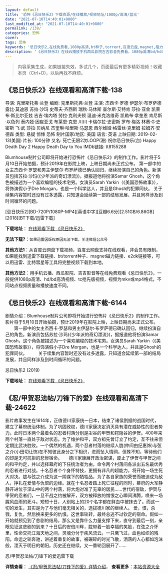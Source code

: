 ```yaml
---
layout: default
title: '恐怖《忌日快乐2》下载资源/在线播放/视频地址/1080p/高清/蓝光'
date: "2021-07-10T14:40:01+0800"
last_modified_at: "2021-07-10T14:40:01+0800"
permalink: /138/
categories: 恐怖
cover:
tags: 恐怖
keywords: '忌日快乐2,在线免费看,1080p高清,bt种子,torrent,百度云盘,magnet,磁力链,迅雷下载资源'
description: '《忌日快乐2》在线云播放手机西瓜影院吉吉影音免费看，1080p高清bd/hd未删减完整版和tc抢先枪版，mkv/mp4格式，附带bt/torrent种子、magnet/磁力链、百度云盘、网盘资源迅雷下载链接'
---
```


>内容采集生成，如果链接失效，多试几个，页面最后有更多精彩视频！收藏本页（Ctrl+D)，以后再找不麻烦。


## 《忌日快乐2》在线观看和高清下载-138

导演: 克里斯托弗·兰登 编剧: 克里斯托弗·兰登 主演: 杰西卡·罗德 伊瑟尔·布罗萨德 露比·莫迪恩 苏拉·沙玛 史蒂夫·齐西斯 瑞秋·马休斯 查尔斯·艾特肯 莎拉·亚金 凯莱布·斯比尔亚兹 吉吉·埃内塔 劳拉·克利夫顿 温迪·米克洛维奇 凯勒布·拿奎恩 肯尼斯·以色列 泰内娅·因崔亚戈 布莱恩·克恩 川川 卡瑞尔拉·史密斯 罗布·梅洛 林赛·G·史密斯 飞·武 莎拉·贝纳尼 杰奎琳·哈里斯·马瑟恩 西尔维娅·格雷丝·克里姆 拉姆齐·安德森 类型: 悬疑 惊悚 恐怖 制片国家/地区: 美国 语言: 英语 上映日期: 2019-02-13(美国) 片长: 100分钟 又名: 死亡无限2次LOOP(港) 祝你忌日快乐(台) Happy Death Day 2 Happy Death Day to You IMDb链接: tt8155288

Blumhouse制片公司即将开始进行恐怖片《忌日快乐2》的制作工作。影片将于5月10日开始拍摄，预计2019年在影院上映，上映日期尚未正式公布。 第一部中的女主杰西卡·罗瑟和男主伊瑟尔·布罗萨德已确认回归，继续扮演自己的角色。新演员包括苏拉·沙玛(《少年派的奇幻漂流》)，据报道他将扮演Samar Ghosh，这个角色被描述为一个喜欢编程的技术宅男。女演员Sarah Yarkin（《美国恐怖故事》），将饰演假小子Dre Morgan，也是一个科学达人，并且是Ghosh的犯罪同伙。 关于续集内容暂时还没有过多透露，只知道会延续第一部的结局发展，并且同样涉及到时间循环的问题。


[忌日快乐2][BD-720P/1080P-MP4][英语中字][豆瓣6.6分][2.51GB/6.86GB][2018][BT下载/迅雷下载]

**下载地址**： [在线观看下载 《忌日快乐2》](https://www.btdx8.com/torrent/jrkl2_2019.html) 


**无法下载?**：`如果迅雷因版权原因无法下载，关注微信公众号 `

**其他方法1**：从百度云网盘下载视频，百度云网盘支持在线观看，非会员有限制，如果能找到迅雷下载链接、bt/torrent种子、magnet磁力链接、e2dk链接等，可以用迅雷、比特彗星等工具将完整视频下载到本地。

**其他方法2**：用手机云播、西瓜影院、吉吉影音等在线免费观看《忌日快乐2》，一般提供1080p高清、hd/bd高清视频、tc抢先版视频，视频为mkv或mp4格式，不同站点视频质量和播放速度不同。


## 《忌日快乐2》在线观看和高清下载-6144

剧情介绍：Blumhouse制片公司即将开始进行恐怖片《忌日快乐2》的制作工作。影片将于5月10日开始拍摄，预计2019年在影院上映，上映日期尚未正式公布。  　　第一部中的女主杰西卡·罗瑟和男主伊瑟尔·布罗萨德已确认回归，继续扮演自己的角色。新演员包括苏拉·沙玛(《少年派的奇幻漂流》)，据报道他将扮演Samar Ghosh，这个角色被描述为一个喜欢编程的技术宅男。女演员Sarah Yarkin（《美国恐怖故事》），将饰演假小子Dre Morgan，也是一个科学达人，并且是Ghosh的犯罪同伙。  　　关于续集内容暂时还没有过多透露，只知道会延续第一部的结局发展，并且同样涉及到时间循环的问题。


忌日快乐2 (2019)

**下载地址**： [在线观看下载 《忌日快乐2》](https://www.btbtdy.me/btdy/dy14858.html) 


## 《忍/甲贺忍法帖/刀锋下的爱》在线观看和高清下载-24622

影片故事发生在1614年，正值德川家康统一日本，结束了诸侯割据的战国时代，建立了幕府统治体制。为了巩固政权，德川家康决定消灭具有潜在威胁性的忍者势力。此时日本两个最着名的忍者村落分别是卍谷的甲贺和锷隐谷的伊贺。400年来两个村落一直处于敌对状态。为了维护和平，双方祖先曾订立了约定，互不往来但定期比武决胜败。一个偶然的机遇，两个忍者村落的继续人胧(仲间由纪惠饰)与弦之介(小田切让饰)在不知彼此身分之下相识，进而坠入情网，但殊不知，等待他们的却是无可抗拒的悲惨宿命。　　德川家康展开政治密谋，废止了伊贺与甲贺之间的和平约定，并以选择幕府的下任统治者为由，命令两个村落间各派出五名最优秀的忍者进行对战。十名忍者个个身怀特技，更拥有非凡的超能力，将开始一场生死大对决。胧与弦之介成为这一阴谋下的牺牲品，为了各自家族的荣誉而被迫成为敌人，挣扎在爱情与仇恨的边缘。就在十名忍者踏上死亡征程的同时，幕府的大军静静开进位于深山中的两个村落，将大炮对准了无辜的居民&hellip;…世代的宿敌，伊贺与甲贺的忍者们，一旦不战之约被解开，双方被释放的憎恨之心瞬间沸腾，唤来一场腥风血雨的死斗。短短十日，人别帖上的20个名字都在鲜血中被抹去了。而这一切的发生，其实是为了与他们毫无相关的，选拔德川家的继续人。 爱，恨，杀戮，复仇，然后换来更多的仇恨。这世事轮转，最终总逃不过钦定的宿命。假如一开始就预见到了悲剧的结局，那么又是靠什么力量支撑下来，直守到最后一刻，亲眼见证这悲剧的到来？十日后的安倍川畔，胧带着一脸幸福的笑脸，在弦之介怀里，性命交托江海天地之间，灵魂分付于疾风流云。一只鹰飞过，血色如织的残阳。命运之轮奔驰，讲述着重复的故事，被碾碎的时光飞散，洒落的人心都如泡沫般，湮灭于明日的朝阳。历史还在继续，又一番轮回展开了&hellip;…


忍/甲贺忍法帖/刀锋下的爱迅雷下载

**详情查看**： [《忍/甲贺忍法帖/刀锋下的爱》详情介绍](/movie/24622/)， **查看更多**：[本站资源大全](/movie/t/all/)

